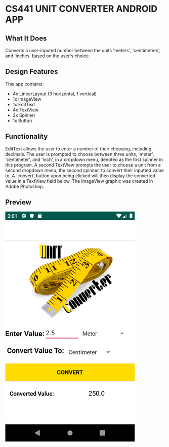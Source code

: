 # CS441 UNIT CONVERTER ANDROID APP

## What It Does

Converts a user-inputed number between the units 'meters', 'centimeters', and 'inches' based on the user's choice. 

## Design Features

This app contains:
- 4x LinearLayout (3 horizontal, 1 vertical)
- 1x ImageView
- 1x EditText
- 4x TextView
- 2x Spinner
- 1x Button

## Functionality

EditText allows the user to enter a number of their choosing, including decimals. The user is prompted to choose between three units, 'meter', 'centimeter', and 'inch', in a dropdown menu, denoted as the first spinner in this program. A second TextView prompts the user to choose a unit from a second dropdown menu, the second spinner, to convert their inputted value to. A 'convert' button upon being clicked will then display the converted value in a TextView field below. The ImageView graphic was created in Adobe Photoshop.

## Preview

![Unit Converter](/FullScreenApp.jpg)
